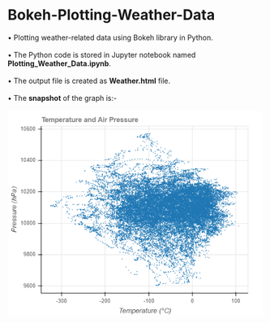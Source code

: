 # Bokeh-Plotting-Weather-Data
&#8226; Plotting weather-related data using Bokeh library in Python.
<br></br>
&#8226; The Python code is stored in Jupyter notebook named **Plotting_Weather_Data.ipynb**.
<br></br>
&#8226; The output file is created as **Weather.html** file.
<br></br>
&#8226; The **snapshot** of the graph is:-
<br></br>
![Weather](bokeh_plot_weather.png)
